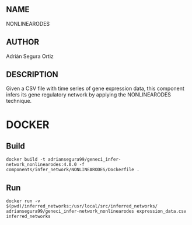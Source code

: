 ## NAME

NONLINEARODES

## AUTHOR

Adrián Segura Ortiz

## DESCRIPTION

Given a CSV file with time series of gene expression data, this component infers its gene regulatory network by applying the NONLINEARODES technique.

# DOCKER

## Build

```
docker build -t adriansegura99/geneci_infer-network_nonlinearodes:4.0.0 -f components/infer_network/NONLINEARODES/Dockerfile .
```

## Run

```
docker run -v $(pwd)/inferred_networks:/usr/local/src/inferred_networks/ adriansegura99/geneci_infer-network_nonlinearodes expression_data.csv inferred_networks
```
